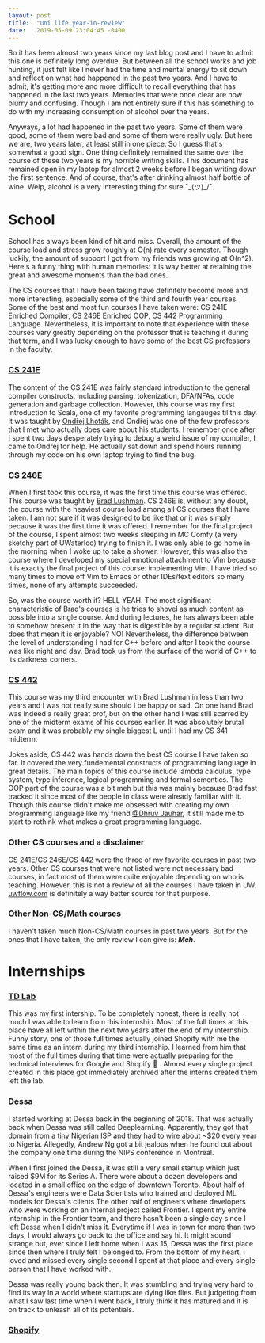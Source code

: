 ```yaml
---
layout: post
title:  "Uni life year-in-review"
date:   2019-05-09 23:04:45 -0400
---
```



So it has been almost two years since my last blog post and I have to admit this one is definitely long overdue.
But between all the school works and job hunting, it just felt like I never had the time and mental energy to sit down and reflect on what had happened in the past two years. 
And I have to admit, it's getting more and more difficult to recall everything that has happened in the last two years.
Memories that were once clear are now blurry and confusing.
Though I am not entirely sure if this has something to do with my increasing consumption of alcohol over the years.


Anyways, a lot had happened in the past two years.
Some of them were good, some of them were bad and some of them were really ugly.
But here we are, two years later, at least still in one piece. So I guess that's somewhat a good sign.
One thing definitely remained the same over the course of these two years is my horrible writing skills.
This document has remained open in my laptop for almost 2 weeks before I began writing down the first sentence.
And of course, that's after drinking almost half bottle of wine.
Welp, alcohol is a very interesting thing for sure ¯\_(ツ)_/¯.

# School

School has always been kind of hit and miss.
Overall, the amount of the course load and stress grow roughly at O(n) rate every semester.
Though luckily, the amount of support I got from my friends was growing at O(n^2).
Here's a funny thing with human memories:
it is way better at retaining the great and awesome moments than the bad ones.

The CS courses that I have been taking have definitely become more and more interesting, especially some of the third and fourth year courses.
Some of the best and most fun courses I have taken were: CS 241E Enriched Compiler, CS 246E Enriched OOP, CS 442 Programming Language.
Nevertheless, it is important to note that experience with these courses vary greatly depending on the professor that is teaching it during that term,
and I was lucky enough to have some of the best CS professors in the faculty.

### [CS 241E](https://www.student.cs.uwaterloo.ca/~cs241e/)
The content of the CS 241E was fairly standard introduction to the general compiler constructs,
including parsing, tokenization, DFA/NFAs, code generation and garbage collection.
However, this course was my first introduction to Scala, one of my favorite programming langauges til this day.
It was taught by [Ondřej Lhoták](https://plg.uwaterloo.ca/~olhotak/),
and Ondřej was one of the few professors that I met who actually does care about his students.
I remember once after I spent two days desperately trying to debug a weird issue of my compiler, I came to Ondřej for help.
He actually sat down and spend hours running through my code on his own laptop trying to find the bug. 

### [CS 246E](https://www.student.cs.uwaterloo.ca/~cs246e/)
When I first took this course, it was the first time this course was offered.
This course was taught by [Brad Lushman](https://cs.uwaterloo.ca/~bmlushma/).
CS 246E is, without any doubt, the course with the heaviest course load among all CS courses that I have taken.
I am not sure if it was designed to be like that or it was simply because it was the first time it was offered.
I remember for the final project of the course, I spent almost two weeks sleeping in MC Comfy (a very sketchy part of UWaterloo) trying to finish it.
I was only able to go home in the morning when I woke up to take a shower.
However, this was also the course where I developed my special emotional attachment to Vim because it is exactly the final project of this course:
implementing Vim.
I have tried so many times to move off Vim to Emacs or other IDEs/text editors so many times,
none of my attempts succeeded.

So, was the course worth it? 
HELL YEAH.
The most significant characteristic of Brad's courses is he tries to shovel as much content as possible into a single course.
And during lectures, he has always been able to somehow present it in the way that is digestible by a regular student.
But does that mean it is enjoyable? NO!
Nevertheless, the difference between the level of understanding I had for C++ before and after I took the course was like night and day.
Brad took us from the surface of the world of C++ to its darkness corners.

### [CS 442](https://www.student.cs.uwaterloo.ca/~cs442/)
This course was my third encounter with Brad Lushman in less than two years and I was not really sure should I be happy or sad.
On one hand Brad was indeed a really great prof, but on the other hand I was still scarred by one of the midterm exams of his courses earlier.
It was absolutely brutal exam and it was probably my single biggest L until I had my CS 341 midterm.

Jokes aside, CS 442 was hands down the best CS course I have taken so far.
It covered the very fundemental constructs of programming language in great details.
The main topics of this course include lambda calculus, type system, type inference, logical programming and formal sementics.
The OOP part of the course was a bit meh but this was mainly because Brad fast tracked it since most of the people in class were already familiar with it.
Though this course didn't make me obsessed with creating my own programming language like my friend [@Dhruv Jauhar](https://github.com/Dhruv-Jauhar),
it still made me to start to rethink what makes a great programming language.


### Other CS courses and a disclaimer

CS 241E/CS 246E/CS 442 were the three of my favorite courses in past two years.
Other CS courses that were not listed were not necessary bad courses, in fact most of them were quite enjoyable depending on who is teaching.
However, this is not a review of all the courses I have taken in UW.
[uwflow.com](https://uwflow.com/) is definitely a way better source for that purpose.

### Other Non-CS/Math courses

I haven't taken much Non-CS/Math courses in past two years. But for the ones that I have taken, the only review I can give is: ***Meh***.

# Internships

### [TD Lab](https://www.tdlab.io/)

This was my first intership.
To be completely honest, there is really not much I was able to learn from this internship.
Most of the full times at this place have all left within the next two years after the end of my internship.
Funny story, one of those full times actually joined Shopify with me the same time as an intern during my third internship.
I learned from him that most of the full times during that time were actually preparing for the technical interviews for Google and Shopify 🤦 .
Almost every single project created in this place got immediately archived after the interns created them left the lab.

### [Dessa](https://dessa.com/)

I started working at Dessa back in the beginning of 2018.
That was actually back when Dessa was still called Deeplearni.ng.
Apparently, they got that domain from a tiny Nigerian ISP and they had to wire about ~$20 every year to Nigeria.
Allegedly, Andrew Ng got a bit jealous when he found out about the company one time during the NIPS conference in Montreal.

When I first joined the Dessa, it was still a very small startup which just raised $9M for its Series A.
There were about a dozen developers and located in a small office on the edge of downtown Toronto.
About half of Dessa's engineers were Data Scientists who trained and deployed ML models for Dessa's clients
The other half of engineers where developers who were working on an internal project called Frontier.
I spent my entire internship in the Frontier team, and there hasn't been a single day since I left Dessa when I didn't miss it.
Everytime if I was in town for more than two days, I would always go back to the office and say hi.
It might sound strange but, ever since I left home when I was 15, Dessa was the first place since then where I truly felt I belonged to.
From the bottom of my heart, I loved and missed every single second I spent at that place and every single person that I have worked with.

Dessa was really young back then. It was stumbling and trying very hard to find its way in a world where startups are dying like flies.
But judgeting from what I saw last time when I went back, I truly think it has matured and it is on track to unleash all of its potentials.


### [Shopify](https://shopify.com/)
